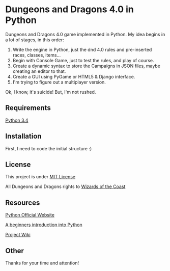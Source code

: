 # Dungeons and Dragons 4.0 in Python

Dungeons and Dragons 4.0 game implemented in Python.
My idea begins in a lot of stages, in this order:

1. Write the engine in Python, just the dnd 4.0 rules and pre-inserted races, classes, items...
2. Begin with Console Game, just to test the rules, and play of course.
3. Create a dynamic syntax to store the Campaigns in JSON files, maybe creating an editor to that.
4. Create a GUI using PyGame or HTML5 & Django interface.
5. I'm trying to figure out a multiplayer version.

Ok, I know, it's suicide! But, I'm not rushed.

## Requirements
[Python 3.4](https://www.python.org/downloads/release/python-341/)

## Installation
First, I need to code the initial structure :)

## License
This project is under [MIT License](http://opensource.org/licenses/MIT)

All Dungeons and Dragons rights to [Wizards of the Coast](http://www.wizards.com/dnd/)

## Resources
[Python Official Website](https://www.python.org/)

[A beginners introduction into Python](http://www.afterhoursprogramming.com/tutorial/Python/Introduction/)

[Project Wiki](https://github.com/jklemm/py-dnd/wiki/)

## Other
Thanks for your time and attention!

